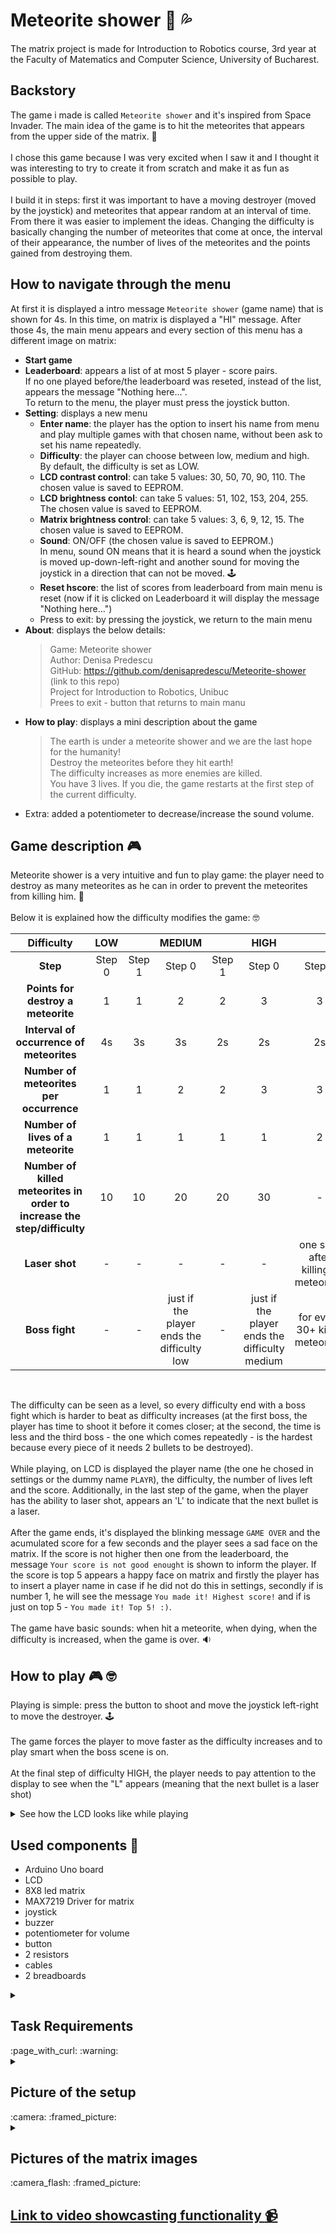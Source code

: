 # Meteorite shower :space_invader: :sweat_drops: 

The matrix project is made for Introduction to Robotics course, 3rd year at the Faculty of Matematics and Computer Science, University of Bucharest.

## Backstory
The game i made is called `Meteorite shower` and it's inspired from Space Invader. The main idea of the game is to hit the meteorites that appears from the upper side of the matrix. :space_invader: </br>
 </br>
I chose this game because I was very excited when I saw it and I thought it was interesting to try to create it from scratch and make it as fun as possible to play. </br>
 </br>
I build it in steps: first it was important to have a moving destroyer (moved by the joystick) and meteorites that appear random at an interval of time. From there it was easier to implement the ideas. Changing the difficulty is basically changing the number of meteorites that come at once, the interval of their appearance, the number of lives of the meteorites and the points gained from destroying them.


## How to navigate through the menu
At first it is displayed a intro message `Meteorite shower` (game name) that is shown for 4s. In this time, on matrix is displayed a "HI" message. After those 4s, the main menu appears and every section of this menu has a different image on matrix:

- **Start game**
- **Leaderboard**: appears a list of at most 5 player - score pairs. </br>
If no one played before/the leaderboard was reseted, instead of the list, appears the message "Nothing here...". </br>
To return to the menu, the player must press the joystick button. 
- **Setting**: displays a new menu
  - <b>Enter name</b>: the player has the option to insert his name from menu and play multiple games with that chosen name, without been ask to set his name repeatedly.
  - <b>Difficulty</b>: the player can choose between low, medium and high. </br>
    By default, the difficulty is set as LOW. </br>
  - <b>LCD contrast control</b>: can take 5 values: 30, 50, 70, 90, 110. The chosen value is saved to EEPROM.
  - <b>LCD brightness contol</b>: can take 5 values: 51, 102, 153, 204, 255. The chosen value is saved to EEPROM.
  - <b>Matrix brightness control</b>: can take 5 values: 3, 6, 9, 12, 15. The chosen value is saved to EEPROM.
  - <b>Sound</b>: ON/OFF (the chosen value is saved to EEPROM.) </br>
    In menu, sound ON means that it is heard a sound when the joystick is moved up-down-left-right and another sound for moving the joystick in a direction that can not be moved. :joystick:
  - <b>Reset hscore</b>: the list of scores from leaderboard from main menu is reset (now if it is clicked on Leaderboard it will display the message "Nothing here...")
  - Press to exit: by pressing the joystick, we return to the main menu 
- **About**: displays the below details:
   > Game: Meteorite shower </br>
   Author: Denisa Predescu </br>
   GitHub: https://github.com/denisapredescu/Meteorite-shower (link to this repo) </br>
   Project for Introduction to Robotics, Unibuc </br>
   Prees to exit - button that returns to main manu
- **How to play**: displays a mini description about the game </br>
  >The earth is under a meteorite shower and we are the last hope for the humanity! </br>
   Destroy the meteorites before they hit earth! </br>
   The difficulty increases as more enemies are killed. </br>
   You have 3 lives. If you die, the game restarts at the first step of the current difficulty.
- Extra: added a potentiometer to decrease/increase the sound volume.

## Game description :video_game:
Meteorite shower is a very intuitive and fun to play game: the player need to destroy as many meteorites as he can in order to prevent the meteorites from killing him. :space_invader: </br>
</br>
 Below it is explained how the difficulty modifies the game: :nerd_face:</br>
 
 | Difficulty | LOW ||  MEDIUM || HIGH  ||
 | :---: | :---:  | :---: | :---: | :---: | :---: | :---: |
 |<b>Step</b> | Step 0 |  Step 1 |  Step 0 |  Step 1 | Step 0 | Step 1 | 
 |<b>Points for destroy a meteorite</b> | 1 | 1| 2 | 2| 3 |3 |
 |<b>Interval of occurrence of meteorites</b>| 4s | 3s | 3s | 2s| 2s|2s|
 |<b>Number of meteorites per occurrence</b>| 1| 1| 2| 2 | 3 |3 |
 |<b>Number of lives of a meteorite</b> | 1 |1 | 1 |1 |1 |2|
 |<b>Number of killed meteorites in order to increase the step/difficulty</b>| 10 | 10 | 20 | 20 | 30 | - |
 |<b>Laser shot</b> | - | -| - |- | - | one shot after killing 7 meteorites |
 |<b>Boss fight</b>| - | - | just if the player ends the difficulty low | - | just if the player ends the difficulty medium | for every 30+ killed meteorites |  
 </br>
 
The difficulty can be seen as a level, so every difficulty end with a boss fight which is harder to beat as difficulty increases (at the first boss, the player has time to shoot it before it comes closer; at the second, the time is less and the third boss - the one which comes repeatedly - is the hardest because every piece of it needs 2 bullets to be destroyed). </br>
</br>
While playing, on LCD is displayed the player name (the one he chosed in settings or the dummy name `PLAYR`), the difficulty, the number of lives left and the score. Additionally, in the last step of the game, when the player has the ability to laser shot, appears an 'L' to indicate that the next bullet is a laser. </br>
</br>
After the game ends, it's displayed the blinking message `GAME OVER` and the acumulated score for a few seconds and the player sees a sad face on the matrix. If the score is not higher then one from the leaderboard, the message `Your score is not good enought` is shown to inform the player. If the score is top 5 appears a happy face on matrix and firstly the player has to insert a player name in case if he did not do this in settings, secondly if is number 1, he will see the message `You made it! Highest score!` and if is just on top 5 - `You made it! Top 5! :)`. 
</br>
</br>
 The game have basic sounds: when hit a meteorite, when dying, when the difficulty is increased, when the game is over. :sound:


## How to play :video_game: :nerd_face:
 Playing is simple: press the button to shoot and move the joystick left-right to move the destroyer. :joystick: </br>
  </br>
 The game forces the player to move faster as the difficulty increases and to play smart when the boss scene is on.  </br>
 </br>
 At the final step of difficulty HIGH, the player needs to pay attention to the display to see when the "L" appears (meaning that the next bullet is a laser shot)   </br>
 
 <details><summary>See how the LCD looks like while playing</summary>
  
 - normal display
  ![fara L](https://user-images.githubusercontent.com/86727047/208517026-77be93a9-f4b0-4920-ad36-198062da5aad.jpeg)

 - display when the laser shot is active
  ![cu L](https://user-images.githubusercontent.com/86727047/208517016-030a334b-3e52-4f32-a16e-ad4e31120f5b.jpeg)

</details>
  
 ## Used components :bricks:
- Arduino Uno board
- LCD 
- 8X8 led matrix
- MAX7219 Driver for matrix
- joystick
- buzzer
- potentiometer for volume
- button
- 2 resistors
- cables
- 2 breadboards

<details><summary><h2>Task Requirements</h2> :page_with_curl: :warning:</summary>
 
 *Menu requirements*:
 1. When powering up a game, a greeting message should be shown fora few moments.
 2. Main menu:
  - Start game
  - Highscore: top 5 values saved in EEPROM
  - Settings:
     - Enter name
     - Difficulty/level
     - LCD contrast control (optional). Save value to EEPROM.
     - LCD brightness control. Save value to EEPROM.
     - Matrix brightness control. Save value to EEPROM.
     - Sound: on/off. Save value to EEPROM.
     - Reset highscore
  - About 
  - How to play
 3. Display on LCD the relevant info while playing the game
 4. Display message after game ending for a few moments. After that, display relevant info (such as the player is in top 5)
 
 *Game requirements*: 
- Minimal components:an LCD, a joystick, a buzzer and the led matrix.
- You must add basic sounds to the game (when ”eating” food, when dying, when finishing the level etc).
- It must be intuitive and fun to play.
- It must make sense in the current setup.  
- The levels must progress dynamically. 
  
</details> 


<details><summary><h2>Picture of the setup</h2>	:camera: :framed_picture:</summary>
  
 ![WhatsApp Image 2022-12-19 at 21 03 48 (1)](https://user-images.githubusercontent.com/86727047/208517545-a2bccbd4-e617-44d8-a451-99e10891f85b.jpeg)

  
 ![WhatsApp Image 2022-12-19 at 21 03 47 (1)](https://user-images.githubusercontent.com/86727047/208517304-cd52482d-f297-4d94-a46c-07852343c9cf.jpeg)


![WhatsApp Image 2022-12-19 at 21 03 47](https://user-images.githubusercontent.com/86727047/208517183-3e1a0495-74b0-4640-8d11-a87666c5642d.jpeg)

</details>

<details><summary><h2>Pictures of the matrix images</h2> :camera_flash: :framed_picture: </summary>
  
- Greeting message - 'hi' message
  ![3](https://user-images.githubusercontent.com/86727047/208514716-ef03b4a9-e1fe-4a99-9596-0920936ebc0c.jpeg)
  
- Start game - image of a monster
  ![monster](https://user-images.githubusercontent.com/86727047/208516245-5355f00f-f330-44ec-b799-992268006871.jpeg)

- Leaderboard - image of a trophy
  ![WhatsApp Image 2022-12-19 at 21 03 52 (1)](https://user-images.githubusercontent.com/86727047/208515043-ebb7bda9-1939-446a-8209-8a3ad75fc441.jpeg)
  
- Settings - image of a wrench
  ![WhatsApp Image 2022-12-19 at 21 03 52](https://user-images.githubusercontent.com/86727047/208515975-13d84380-31fd-4abe-94c7-bc622b0452ca.jpeg)

- About - image of an "i" from information
  ![WhatsApp Image 2022-12-19 at 21 03 51](https://user-images.githubusercontent.com/86727047/208515141-7656f4cd-72db-421b-8f25-e609acba6895.jpeg)
  
- How to play - image of an question mark
  ![WhatsApp Image 2022-12-19 at 21 03 49 (1)](https://user-images.githubusercontent.com/86727047/208515304-54bbcffd-1ca1-4804-905e-34a556bc74ae.jpeg)

- Sad face
 ![WhatsApp Image 2022-12-20 at 00 02 39 (1)](https://user-images.githubusercontent.com/86727047/208547474-808b7df4-7e2c-4edb-891f-4f394c8d74d5.jpeg)
    
- Happy face 
 ![WhatsApp Image 2022-12-20 at 00 02 39](https://user-images.githubusercontent.com/86727047/208547487-a8245e2e-6c9e-406b-8f88-075e8396373d.jpeg)

</details>

[<h2>Link to video showcasting functionality :video_camera:</h2>](https://www.youtube.com/watch?v=4IV-Ehv1Mmc&t=12s&ab_channel=DenisaPredescu)

